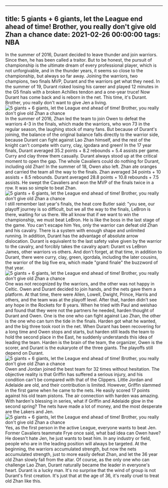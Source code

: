 
---
title: 5 giants + 6 giants, let the League end ahead of time! Brother, you really don't give old Zhan a chance
date: 2021-02-26 00:00:00
tags:  NBA
---
In the summer of 2016, Durant decided to leave thunder and join warriors. Since then, he has been called a traitor. But to be honest, the pursuit of championship is the ultimate dream of every professional player, which is not unforgivable, and in the thunder years, it seems so close to the championship, but always so far away. Joining the warriors, two champions, two finals MVP, Durant and the warriors get what they need. In the summer of 19, Durant risked losing his career and played 12 minutes in the G5 finals with a broken Achilles tendon and a one-year truce! Now Durant has come back and is reborn in the net. This time, it's Durant. Brother, you really don't want to give Jen a living.
![5 giants + 6 giants, let the League end ahead of time! Brother, you really don't give old Zhan a chance](df511326-08d6-42fc-bbb4-2098851b756f.gif)
In the summer of 2016, Zhan led the team to join Owen to defeat the warriors 4-3 in the finals, which made the warriors, who won 73 in the regular season, the laughing stock of many fans. But because of Durant's joining, the balance of the original balance falls directly to the warrior side, because Durant can fight against Lao Zhan himself, and the rest of the knight can't compete with curry, clay, igodara and green! In the 17 year finals, Durant averaged 35.2 points + 8.2 rebounds + 5.4 assists per game. Curry and clay threw them casually. Durant always stood up at the critical moment to open the gap. The whole Cavaliers could do nothing for Durant, including old Zhan! In the summer of 18, Owen also left. Zhan ate oranges and carried the team all the way to the finals. Zhan averaged 34 points + 10 assists + 8.5 rebounds. Durant averaged 28.8 points + 10.8 rebounds + 7.5 assists. He swept the Cavaliers and won the MVP of the finals twice in a row. It was so simple to beat Zhan.
![5 giants + 6 giants, let the League end ahead of time! Brother, you really don't give old Zhan a chance](9f280181-7017-4401-bc12-0a42e6248d5f.gif)
I still remember last year's finals, the heat core Butler said: "you see, our playoff journey is so difficult, but we all the way to the finals, LeBron is there, waiting for us there. We all know that if we want to win the championship, we must beat LeBron. He is like the boss in the last stage of the game. You can't escape him Yes, only the warrior can defeat old Zhan and his cavalry. There is a system with enough shape and unlimited running. In addition, Durant has the advantage of absolute arrow dislocation. Durant is equivalent to the last safety valve given by the warrior to the cavalry, and forcibly takes the cavalry apart: Durant vs LeBron James, other warriors vs others. And don't forget, at that time, in addition to Durant, there were curry, clay, green, igordala, including the later cousins, the warrior of the big five era, which made "grand finale" the buzzword of that year.
![5 giants + 6 giants, let the League end ahead of time! Brother, you really don't give old Zhan a chance](edbfb7cd-871e-4e68-b1ac-f58c0711c22b.gif)
One was not recognized by the warriors, and the other was not happy in Celtic. Owen and Durant decided to join hands, and the nets gave them a platform. At that time, there were Allen, Lowell, Dwight, Prince, Harris and others, and the team was at the playoff level. After that, harden didn't see any hope in the Rockets for 8 years. When he tried with Paul and weishao and found that they were not the partners he needed, harden thought of Durant and Owen. One is the one who can fight against Lao Zhan, the other is the one who can turn the tide in the finals. Harden got what he wanted, and the big three took root in the net. When Durant has been recovering for a long time and Owen stops and starts, but harden still leads the team to hold the second place in the East, he suddenly understands this idea of leading the team. Harden is the brain of the team, the organizer, Owen is the scorer, and Durant is the eukaryote of the three giants. The playoffs still depend on Durant.
![5 giants + 6 giants, let the League end ahead of time! Brother, you really don't give old Zhan a chance](04165a5b-777c-4773-bd70-44c73d77ee68.gif)
Owen and Jordan joined the best team for 32 times without hesitation. The objective reality is that Griffin has suffered a serious injury, and his condition can't be compared with that of the Clippers. Little Jordan and Adelaide are old, and their contribution is limited. However, Griffin slammed in the first game when he came to the nets. He easily scored 17 points against his old team pistons. The air connection with harden was amazing. With harden's blessing in series, what if Griffin and Adelaide glow in the second spring? The nets have made a lot of money, and the most desperate are the Lakers and Jen.
![5 giants + 6 giants, let the League end ahead of time! Brother, you really don't give old Zhan a chance](16a4b089-ccea-4a1e-a020-ca1c7e0e9ebf.gif)
Yes, as the first person in the active League, everyone wants to beat Jen. Former Cavaliers teammate Frye once said, what bad idea can Owen have? He doesn't hate Jen, he just wants to beat him. In any industry or field, people who are in the leading position will always be targeted. At the beginning, the warriors accumulated strength, but now the nets accumulated strength, just to more easily defeat Zhan, and let the 36 year old Zhan slowly fall from the altar. Of course, as the only one who can challenge Lao Zhan, Durant naturally became the leader in everyone's heart. Durant is a lucky man. It's no surprise that the wind of group is not Durant's first creation. It's just that at the age of 36, it's really cruel to treat old Zhan like this.